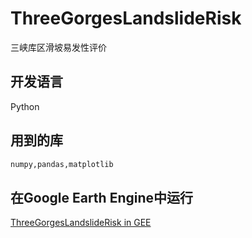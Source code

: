# ThreeGorgesLandslideRisk
三峡库区滑坡易发性评价

## 开发语言

Python

## 用到的库

```python
numpy,pandas,matplotlib
```

## 在Google Earth Engine中运行

[ThreeGorgesLandslideRisk in GEE](https://code.earthengine.google.com/6cb7f84e54279eb10b13322f85ec8124#workspace)
